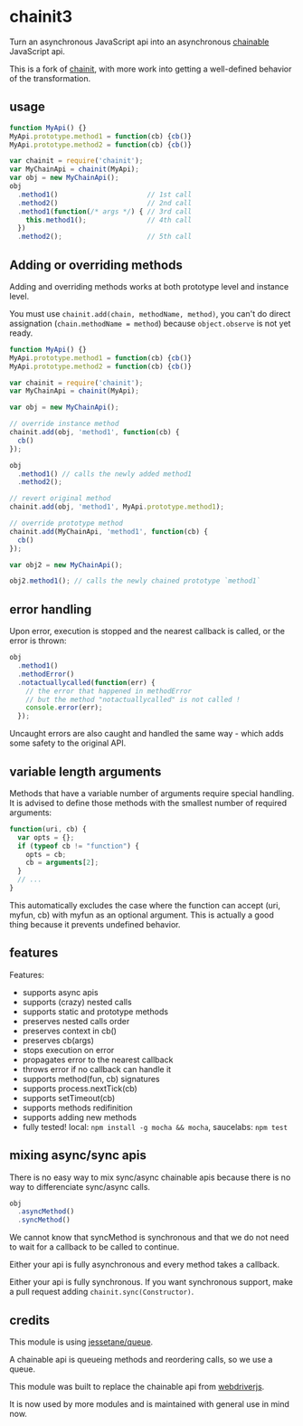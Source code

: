 # chainit3

Turn an asynchronous JavaScript api into an asynchronous
[chainable](http://en.wikipedia.org/wiki/Method_chaining) JavaScript api.

This is a fork of [chainit](https://github.com/vvo/chainit), with more
work into getting a well-defined behavior of the transformation.


## usage

```js
function MyApi() {}
MyApi.prototype.method1 = function(cb) {cb()}
MyApi.prototype.method2 = function(cb) {cb()}

var chainit = require('chainit');
var MyChainApi = chainit(MyApi);
var obj = new MyChainApi();
obj
  .method1()                      // 1st call
  .method2()                      // 2nd call
  .method1(function(/* args */) { // 3rd call
    this.method1();               // 4th call
  })
  .method2();                     // 5th call
```


## Adding or overriding methods

Adding and overriding methods works at both prototype level and instance level.

You must use `chainit.add(chain, methodName, method)`,
you can't do direct assignation (`chain.methodName = method`) because
`object.observe` is not yet ready.

```js
function MyApi() {}
MyApi.prototype.method1 = function(cb) {cb()}
MyApi.prototype.method2 = function(cb) {cb()}

var chainit = require('chainit');
var MyChainApi = chainit(MyApi);

var obj = new MyChainApi();

// override instance method
chainit.add(obj, 'method1', function(cb) {
  cb()
});

obj
  .method1() // calls the newly added method1
  .method2();

// revert original method
chainit.add(obj, 'method1', MyApi.prototype.method1);

// override prototype method
chainit.add(MyChainApi, 'method1', function(cb) {
  cb()
});

var obj2 = new MyChainApi();

obj2.method1(); // calls the newly chained prototype `method1`
```


## error handling

Upon error, execution is stopped and the nearest callback is called,
or the error is thrown:

```js
obj
  .method1()
  .methodError()
  .notactuallycalled(function(err) {
    // the error that happened in methodError
    // but the method "notactuallycalled" is not called !
    console.error(err);
  });
```

Uncaught errors are also caught and handled the same way - which
adds some safety to the original API.


## variable length arguments

Methods that have a variable number of arguments require special handling.
It is advised to define those methods with the smallest number of required
arguments:

```js
function(uri, cb) {
  var opts = {};
  if (typeof cb != "function") {
    opts = cb;
    cb = arguments[2];
  }
  // ...
}
```

This automatically excludes the case where the function can accept
(uri, myfun, cb) with myfun as an optional argument.
This is actually a good thing because it prevents undefined behavior.


## features

Features:

* supports async apis
* supports (crazy) nested calls
* supports static and prototype methods
* preserves nested calls order
* preserves context in cb()
* preserves cb(args)
* stops execution on error
* propagates error to the nearest callback
* throws error if no callback can handle it
* supports method(fun, cb) signatures
* supports process.nextTick(cb)
* supports setTimeout(cb)
* supports methods redifinition
* supports adding new methods
* fully tested! local: `npm install -g mocha && mocha`, saucelabs: `npm test`


## mixing async/sync apis

There is no easy way to mix sync/async chainable
apis because there is no way to differenciate sync/async calls.

```js
obj
  .asyncMethod()
  .syncMethod()
```

We cannot know that syncMethod is synchronous and that
we do not
need to wait for a callback to be called to continue.

Either your api is fully asynchronous and every method
takes a callback.

Either your api is fully synchronous.
If you want synchronous support, make a pull request
adding `chainit.sync(Constructor)`.


## credits

This module is using [jessetane/queue](https://github.com/jessetane/queue).

A chainable api is queueing methods and reordering calls, so we use a queue.

This module was built to replace the chainable api from
[webdriverjs](https://github.com/camme/webdriverjs).

It is now used by more modules and is maintained with general use in mind now.
